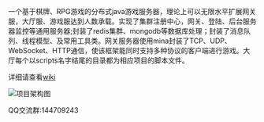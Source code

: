 一个基于棋牌、RPG游戏的分布式java游戏服务器，理论上可以无限水平扩展网关服，大厅服、游戏服达到人数承载。实现了集群注册中心，网关、登陆、后台服务器监控等通用服务器;封装了redis集群、mongodb等数据库处理；封装了消息队列、线程模型、及常用工具类。网关服务器使用mina封装了TCP、UDP、WebSocket、HTTP通信，使该框架能同时支持多种协议的客户端进行游戏。大厅每个以scripts名字结尾的目录都为相应项目的脚本文件。

详细请查看[wiki](https://github.com/jzyong/game-server/wiki)

![项目架构图](https://raw.githubusercontent.com/jzyong/game-server/master/game-config/src/main/resources/image/server-architecture.jpg)

QQ交流群:144709243
		


